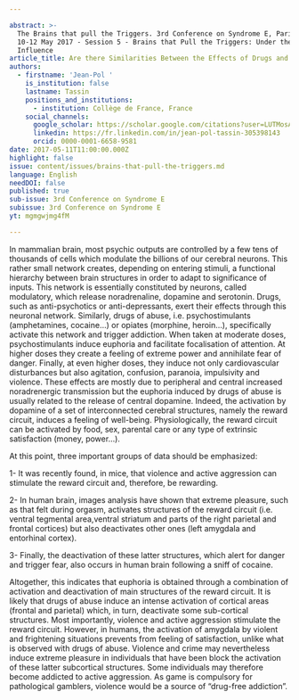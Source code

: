 ```yaml
---

abstract: >-
  The Brains that pull the Triggers. 3rd Conference on Syndrome E, Paris IAS,
  10-12 May 2017 - Session 5 - Brains that Pull the Triggers: Under the
  Influence
article_title: Are there Similarities Between the Effects of Drugs and Syndrome E?
authors:
  - firstname: 'Jean-Pol '
    is_institution: false
    lastname: Tassin
    positions_and_institutions:
      - institution: Collège de France, France
    social_channels:
      google_scholar: https://scholar.google.com/citations?user=LUTMosAAAAAJ&hl=fr
      linkedin: https://fr.linkedin.com/in/jean-pol-tassin-305398143
      orcid: 0000-0001-6658-9581
date: 2017-05-11T11:00:00.000Z
highlight: false
issue: content/issues/brains-that-pull-the-triggers.md
language: English
needDOI: false
published: true
sub-issue: 3rd Conference on Syndrome E
subissue: 3rd Conference on Syndrome E
yt: mgmgwjmg4fM

---
```



In mammalian brain, most psychic outputs are controlled by a few tens of thousands of cells which modulate the billions of our cerebral neurons. This rather small network creates, depending on entering stimuli, a functional hierarchy between brain structures in order to adapt to significance of inputs. This network is essentially constituted by neurons, called modulatory, which release noradrenaline, dopamine and serotonin. Drugs, such as anti-psychotics or anti-depressants, exert their effects through this neuronal network. Similarly, drugs of abuse, i.e. psychostimulants (amphetamines, cocaine…) or opiates (morphine, heroin…), specifically activate this network and trigger addiction. When taken at moderate doses, psychostimulants induce euphoria and facilitate focalisation of attention. At higher doses they create a feeling of extreme power and annihilate fear of danger. Finally, at even higher doses, they induce not only cardiovascular disturbances but also agitation, confusion, paranoia, impulsivity and violence. These effects are mostly due to peripheral and central increased noradrenergic transmission but the euphoria induced by drugs of abuse is usually related to the release of central dopamine. Indeed, the activation by dopamine of a set of interconnected cerebral structures, namely the reward circuit, induces a feeling of well-being. Physiologically, the reward circuit can be activated by food, sex, parental care or any type of extrinsic satisfaction (money, power…).

At this point, three important groups of data should be emphasized:

1- It was recently found, in mice, that violence and active aggression can stimulate the reward circuit and, therefore, be rewarding.

2- In human brain, images analysis have shown that extreme pleasure, such as that felt during orgasm, activates structures of the reward circuit (i.e. ventral tegmental area,ventral striatum and parts of the right parietal and frontal cortices) but also deactivates other ones (left amygdala and entorhinal cortex).

3- Finally, the deactivation of these latter structures, which alert for danger and trigger fear, also occurs in human brain following a sniff of cocaine.

Altogether, this indicates that euphoria is obtained through a combination of activation and deactivation of main structures of the reward circuit. It is likely that drugs of abuse induce an intense activation of cortical areas (frontal and parietal) which, in turn, deactivate some sub-cortical structures. Most importantly, violence and active aggression stimulate the reward circuit. However, in humans, the activation of amygdala by violent and frightening situations prevents from feeling of satisfaction, unlike what is observed with drugs of abuse. Violence and crime may nevertheless induce extreme pleasure in individuals that have been block the activation of these latter subcortical structures. Some individuals may therefore become addicted to active aggression. As game is compulsory for pathological gamblers, violence would be a source of “drug-free addiction”.

<Youtube yt="mgmgwjmg4fM" caption="Are there Similarities Between the Effects of Drugs and Syndrome E?"></Youtube>